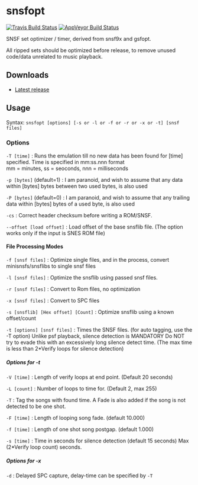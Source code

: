 snsfopt
=======
[![Travis Build Status](https://travis-ci.org/loveemu/snsfopt.svg?branch=master)](https://travis-ci.org/loveemu/snsfopt) [![AppVeyor Build Status](https://ci.appveyor.com/api/projects/status/5769a7kgcdknrmn9/branch/master?svg=true)](https://ci.appveyor.com/project/loveemu/snsfopt/branch/master)

SNSF set optimizer / timer, derived from snsf9x and gsfopt.

All ripped sets should be optimized before release, to remove unused code/data unrelated to music playback.

Downloads
---------

- [Latest release](https://github.com/loveemu/snsfopt/releases/latest)

Usage
-----

Syntax: `snsfopt [options] [-s or -l or -f or -r or -x or -t] [snsf files]`

### Options

`-T [time]`
  : Runs the emulation till no new data has been found for [time] specified.
    Time is specified in mm:ss.nnn format   
    mm = minutes, ss = seoconds, nnn = milliseconds

`-p [bytes]` (default=1)
  : I am paranoid, and wish to assume that any data within [bytes] bytes between two used bytes,
    is also used

`-P [bytes]` (default=0)
  : I am paranoid, and wish to assume that any trailing data within [bytes] bytes of a used byte,
    is also used

`-cs`
  : Correct header checksum before writing a ROM/SNSF.

`--offset [load offset]`
  : Load offset of the base snsflib file.
    (The option works only if the input is SNES ROM file)

#### File Processing Modes

`-f [snsf files]`
  : Optimize single files, and in the process, convert minisnsfs/snsflibs to single snsf files

`-l [snsf files]`
  : Optimize the snsflib using passed snsf files.

`-r [snsf files]`
  : Convert to Rom files, no optimization

`-x [snsf files]`
  : Convert to SPC files

`-s [snsflib] [Hex offset] [Count]`
  : Optimize snsflib using a known offset/count

`-t [options] [snsf files]`
  : Times the SNSF files. (for auto tagging, use the -T option)
    Unlike psf playback, silence detection is MANDATORY
    Do NOT try to evade this with an excessively long silence detect time.
    (The max time is less than 2*Verify loops for silence detection)

##### Options for -t

`-V [time]`
  : Length of verify loops at end point. (Default 20 seconds)

`-L [count]`
  : Number of loops to time for. (Default 2, max 255)

`-T`
  : Tag the songs with found time.
    A Fade is also added if the song is not detected to be one shot.

`-F [time]`
  : Length of looping song fade. (default 10.000)

`-f [time]`
  : Length of one shot song postgap. (default 1.000)

`-s [time]`
  : Time in seconds for silence detection (default 15 seconds)
    Max (2*Verify loop count) seconds.

##### Options for -x

`-d`
  : Delayed SPC capture, delay-time can be specified by `-T`
